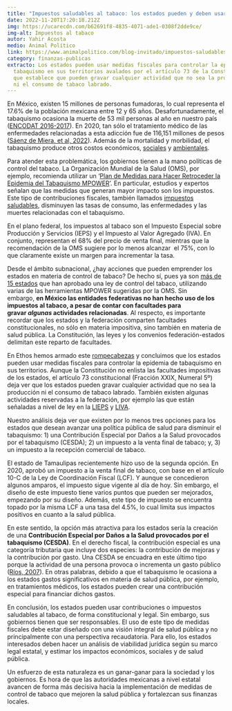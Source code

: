 ```yaml
---
title: "Impuestos saludables al tabaco: los estados pueden y deben usarlos"
date: 2022-11-20T17:20:18.212Z
img: https://ucarecdn.com/b62691f8-4835-4071-ade1-0308f2dde9ce/
img-alt: Impuestos al tabaco
autor: Yahir Acosta
medio: Animal Político
link: https://www.animalpolitico.com/blog-invitado/impuestos-saludables-al-tabaco-estados-pueden-y-deben-usarlos/
category: finanzas-publicas
extracto: Los estados pueden usar medidas fiscales para controlar la epidemia de
  tabaquismo en sus territorios avalados por el artículo 73 de la Constitución,
  que establece que pueden gravar cualquier actividad que no sea la producción
  ni el consumo de tabaco labrado.
---
```

En México, existen 15 millones de personas fumadoras, lo cual representa el 17.6% de la población mexicana entre 12 y 65 años. Desafortunadamente, el tabaquismo ocasiona la muerte de 53 mil personas al año en nuestro país ([ENCODAT 2016-2017](https://encuestas.insp.mx/repositorio/encuestas/ENCODAT2016/)). En 2020, tan sólo el tratamiento médico de las enfermedades relacionadas a esta adicción fue de 116,151 millones de pesos ([Sáenz de Miera, et al, 2022](https://www.insp.mx/avisos/impuestos-saludables-para-el-control-del-tabaco-en-mexico-2022)). Además de la mortalidad y morbilidad, el tabaquismo produce otros costos económicos, [sociales](https://ciep.mx/desplazamiento-de-gasto-y-efecto-empobrecedor-del-tabaco-en-mexico/) y [ambientales](https://www.who.int/es/news/item/31-05-2022-who-raises-alarm-on-tobacco-industry-environmental-impact#:~:text=%C2%ABLos%20productos%20de%20tabaco%20son,medio%20ambiente%20cuando%20se%20desechan.).

Para atender esta problemática, los gobiernos tienen a la mano políticas de control del tabaco. La Organización Mundial de la Salud (OMS), por ejemplo, recomienda utilizar un ‘[Plan de Medidas para Hacer Retroceder la Epidemia del Tabaquismo MPOWER](https://apps.who.int/iris/handle/10665/43891)’. En particular, estudios y expertos señalan que las medidas que generan mayor impacto son los impuestos. Este tipo de contribuciones fiscales, también llamados [impuestos saludables](https://www.paho.org/es/temas/impuestos-saludables), disminuyen las tasas de consumo, las enfermedades y las muertes relacionadas con el tabaquismo.

En el plano federal, los impuestos al tabaco son el Impuesto Especial sobre Producción y Servicios (IEPS) y el Impuesto al Valor Agregado (IVA). En conjunto, representan el 68% del precio de venta final, mientras que la recomendación de la OMS sugiere por lo menos alcanzar  el 75%, con lo que claramente existe un margen para incrementar la tasa.

Desde el ámbito subnacional, ¿hay acciones que pueden emprender los estados en materia de control de tabaco? De hecho sí, pues ya son [más de 15 estados](https://codicesc.com/2021/12/07/mexico-a-nada-de-ser-100-libre-de-humo-de-tabaco-y-emisiones/) que han aprobado una ley de control del tabaco, utilizando varias de las herramientas MPOWER sugeridas por la OMS. Sin embargo, **en México las entidades federativas no han hecho uso de los impuestos al tabaco, a pesar de contar con facultades para gravar *algunas* actividades relacionadas**. Al respecto, es importante recordar que los estados y la federación comparten facultades constitucionales, no sólo en materia impositiva, sino también en materia de salud pública. La Constitución, las leyes y los convenios federación-estados delimitan este reparto de facultades.

En Ethos hemos armado este [rompecabezas](https://www.fondodeculturaeconomica.com/Ficha/9786071659781/F) y concluimos que los estados pueden usar medidas fiscales para controlar la epidemia de tabaquismo en sus territorios. Aunque la Constitución no enlista las facultades impositivas de los estados, el artículo 73 constitucional (Fracción XXIX, Numeral 5º) deja ver que los estados pueden gravar cualquier actividad que no sea la producción ni el consumo de tabaco labrado. También existen algunas actividades reservadas a la federación, por ejemplo las que están señaladas a nivel de ley en la [LIEPS](https://www.diputados.gob.mx/LeyesBiblio/ref/lieps.htm) y [LIVA](https://www.diputados.gob.mx/LeyesBiblio/ref/liva.htm).

Nuestro análisis deja ver que existen por lo menos tres opciones para los estados que desean avanzar una política pública de salud para disminuir el tabaquismo: 1) una Contribución Especial por Daños a la Salud provocados por el tabaquismo (CESDA); 2) un impuesto a la venta final de tabaco; y, 3) un impuesto a la recepción comercial de tabaco.

El estado de Tamaulipas recientemente hizo uso de la segunda opción. En 2020, aprobó un impuesto a la venta final de tabaco, con base en el artículo 10-C de la Ley de Coordinación Fiscal (LCF). Y aunque se concedieron algunos amparos, el impuesto sigue vigente al día de hoy. Sin embargo, el diseño de este impuesto tiene varios puntos que pueden ser mejorados, empezando por su diseño. Además, este tipo de impuesto se encuentra topado por la misma LCF a una tasa del 4.5%, lo cual limita sus impactos positivos en cuanto a la salud pública.

En este sentido, la opción más atractiva para los estados sería la creación de una **Contribución Especial por Daños a la Salud provocados por el tabaquismo (CESDA)**. En el derecho fiscal, la contribución especial es una categoría tributaria que incluye dos especies: la contribución de mejoras y la contribución por gasto. Una CESDA se encuadra en este último tipo porque la actividad de una persona provoca o incrementa un gasto público ([Ríos, 2007](http://ru.juridicas.unam.mx/xmlui/handle/123456789/11396)). En otras palabras, debido a que el tabaquismo le ocasiona a los estados gastos significativos en materia de salud pública, por ejemplo, en tratamientos médicos, los estados pueden crear una contribución especial para financiar dichos gastos.

En conclusión, los estados pueden usar contribuciones o impuestos saludables al tabaco, de forma constitucional y legal. Sin embargo, sus gobiernos tienen que ser responsables. El uso de este tipo de medidas fiscales debe estar diseñado con una visión integral de salud pública y no principalmente con una perspectiva recaudatoria. Para ello, los estados interesados deben hacer un análisis de viabilidad jurídica según su marco legal estatal, y estimar los impactos económicos, sociales y de salud pública.

Un esfuerzo de esta naturaleza es un ganar-ganar para la sociedad y los gobiernos. Es hora de que las autoridades mexicanas a nivel estatal avancen de forma más decisiva hacia la implementación de medidas de control de tabaco que mejoren la salud pública y fortalezcan sus finanzas locales.